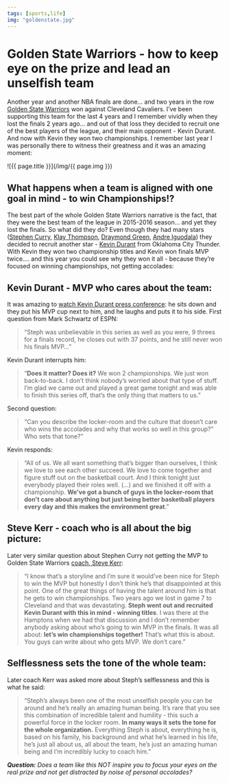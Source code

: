 ```yaml
---
tags: [sports,life]
img: "goldenstate.jpg"
---
```


# Golden State Warriors - how to keep eye on the prize and lead an unselfish team

Another year and another NBA finals are done... and two years in the row [Golden State Warriors](https://sliwinski.com/warriors) won against Cleveland Cavaliers. I’ve been supporting this team for the last 4 years and I remember vividly when they lost the finals 2 years ago... and out of that loss they decided to recruit one of the best players of the league, and their main opponent - Kevin Durant. And now with Kevin they won two championships. I remember last year I was personally there to witness their greatness and it was an amazing moment:

<!--More-->

![{{ page.title }}](/img/{{ page.img }})

## What happens when a team is aligned with one goal in mind - to win Championships!?

The best part of the whole Golden State Warriors narrative is the fact, that they were the best team of the league in 2015-2016 season... and yet they lost the finals. So what did they do? Even though they had many stars ([Stephen Curry](https://en.m.wikipedia.org/wiki/Stephen_Curry), [Klay Thompson](https://en.m.wikipedia.org/wiki/Klay_Thompson), [Draymond Green](https://en.m.wikipedia.org/wiki/Draymond_Green), [Andre Iguodala](https://en.m.wikipedia.org/wiki/Andre_Iguodala)) they decided to recruit another star - [Kevin Durant](https://en.m.wikipedia.org/wiki/Kevin_Durant) from Oklahoma City Thunder. With Kevin they won two championship titles and Kevin won finals MVP twice.... and this year you could see why they won it all - because they’re focused on winning championships, not getting accolades:

## Kevin Durant - MVP who cares about the team:

It was amazing to [watch Kevin Durant press conference](https://youtu.be/0PyhND6oD9I): he sits down and they put his MVP cup next to him, and he laughs and puts it to his side. First question from Mark Schwartz of ESPN:

> “Steph was unbelievable in this series as well as you were, 9 threes for a finals record, he closes out with 37 points, and he still never won his finals MVP…”

Kevin Durant interrupts him:

> “**Does it matter? Does it?** We won 2 championships. We just won back-to-back. I don’t think nobody’s worried about that type of stuff. I’m glad we came out and played a great game tonight and was able to finish this series off, that’s the only thing that matters to us.”

Second question:

> “Can you describe the locker-room and the culture that doesn’t care who wins the accolades and why that works so well in this group?” Who sets that tone?”

Kevin responds:

> “All of us. We all want something that’s bigger than ourselves, I think we love to see each other succeed. We love to come together and figure stuff out on the basketball court. And I think tonight just everybody played their roles well. (…) and we finished it off with a championship. **We’ve got a bunch of guys in the locker-room that don’t care about anything but just being better basketball players every day and this makes the environment great**.”

## Steve Kerr - coach who is all about the big picture:

Later very similar question about Stephen Curry not getting the MVP to Golden State Warriors [coach, Steve Kerr](https://youtu.be/x7BO7hWEdLg):

> “I know that’s a storyline and I’m sure it would’ve been nice for Steph to win the MVP but honestly I don’t think he’s that disappointed at this point. One of the great things of having the talent around him is that he gets to win championships. Two years ago we lost in game 7 to Cleveland and that was devastating. **Steph went out and recruited Kevin Durant with this in mind - winning titles**. I was there at the Hamptons when we had that discussion and I don’t remember anybody asking about who’s going to win MVP in the finals. It was all about: **let’s win championships together!** That’s what this is about. You guys can write about who gets MVP. We don’t care.”

## Selflessness sets the tone of the whole team:

Later coach Kerr was asked more about Steph’s selflessness and this is what he said:

> “Steph’s always been one of the most unselfish people you can be around and he’s really an amazing human being. It’s rare that you see this combination of incredible talent and humility - this such a powerful force in the locker room. **In many ways it sets the tone for the whole organization.** Everything Steph is about, everything he is, based on his family, his background and what he’s learned in his life, he’s just all about us, all about the team, he’s just an amazing human being and I’m incredibly lucky to coach him.”

***Question:*** *Does a team like this NOT inspire you to focus your eyes on the real prize and not get distracted by noise of personal accolades?*

[d]: http://db.tt/kD7Liux
[t]: https://twitter.com/MSliwinski
[p]: /podcast
[n]: https://michael.gratis/nozbe
[r]: https://michael.gratis/radex
[i]: https://michael.gratis/thepodcast
[o]: https://michael.gratis/ipadonly
